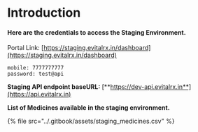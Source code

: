 # Introduction

#### Here are the credentials to access the Staging Environment.

Portal Link: [https://staging.evitalrx.in/dashboard](https://staging.evitalrx.in/dashboard)

```
mobile: 7777777777
password: test@api
```

**Staging API endpoint baseURL:** [**https://dev-api.evitalrx.in**](https://api.evitalrx.in)

**List of Medicines available in the staging environment.**

{% file src="../.gitbook/assets/staging_medicines.csv" %}
